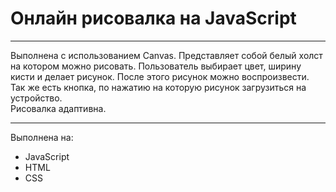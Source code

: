 # Онлайн рисовалка на JavaScript
____
Выполнена с использованием Canvas. Представляет собой белый холст на котором можно рисовать. Пользователь выбирает цвет, ширину кисти и делает рисунок. После этого
рисунок можно воспроизвести. Так же есть кнопка, по нажатию на которую рисунок загрузиться на устройство.  
Рисовалка адаптивна.
____
Выполнена на:    
- JavaScript
- HTML
- CSS
